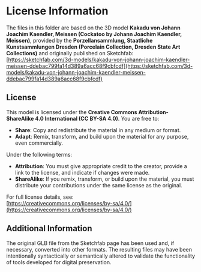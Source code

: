# License Information

The files in this folder are based on the 3D model **Kakadu von Johann Joachim Kaendler, Meissen (Cockatoo by Johann Joachim Kaendler, Meissen)**, provided by the **Porzellansammlung, Staatliche Kunstsammlungen Dresden (Porcelain Collection, Dresden State Art Collections)** and originally published on Sketchfab:  
[https://sketchfab.com/3d-models/kakadu-von-johann-joachim-kaendler-meissen-ddebac799fa14d389a6acc68f9cbfcdf](https://sketchfab.com/3d-models/kakadu-von-johann-joachim-kaendler-meissen-ddebac799fa14d389a6acc68f9cbfcdf)

## License

This model is licensed under the **Creative Commons Attribution-ShareAlike 4.0 International (CC BY-SA 4.0)**. You are free to:

- **Share**: Copy and redistribute the material in any medium or format.
- **Adapt**: Remix, transform, and build upon the material for any purpose, even commercially.

Under the following terms:

- **Attribution**: You must give appropriate credit to the creator, provide a link to the license, and indicate if changes were made.
- **ShareAlike**: If you remix, transform, or build upon the material, you must distribute your contributions under the same license as the original.

For full license details, see:  
[https://creativecommons.org/licenses/by-sa/4.0/](https://creativecommons.org/licenses/by-sa/4.0/)

## Additional Information

The original GLB file from the Sketchfab page has been used and, if necessary, converted into other formats. The resulting files may have been intentionally syntactically or semantically altered to validate the functionality of tools developed for digital preservation.
